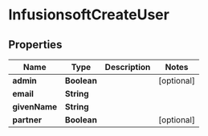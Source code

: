 
# InfusionsoftCreateUser

## Properties
Name | Type | Description | Notes
------------ | ------------- | ------------- | -------------
**admin** | **Boolean** |  |  [optional]
**email** | **String** |  | 
**givenName** | **String** |  | 
**partner** | **Boolean** |  |  [optional]



